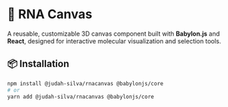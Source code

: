 # 🧬 RNA Canvas

A reusable, customizable 3D canvas component built with **Babylon.js** and **React**, designed for interactive molecular visualization and selection tools.

## 📦 Installation

```bash
npm install @judah-silva/rnacanvas @babylonjs/core
# or
yarn add @judah-silva/rnacanvas @babylonjs/core
